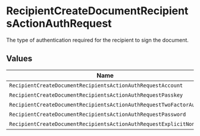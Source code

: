 # RecipientCreateDocumentRecipientsActionAuthRequest

The type of authentication required for the recipient to sign the document.


## Values

| Name                                                              | Value                                                             |
| ----------------------------------------------------------------- | ----------------------------------------------------------------- |
| `RecipientCreateDocumentRecipientsActionAuthRequestAccount`       | ACCOUNT                                                           |
| `RecipientCreateDocumentRecipientsActionAuthRequestPasskey`       | PASSKEY                                                           |
| `RecipientCreateDocumentRecipientsActionAuthRequestTwoFactorAuth` | TWO_FACTOR_AUTH                                                   |
| `RecipientCreateDocumentRecipientsActionAuthRequestPassword`      | PASSWORD                                                          |
| `RecipientCreateDocumentRecipientsActionAuthRequestExplicitNone`  | EXPLICIT_NONE                                                     |